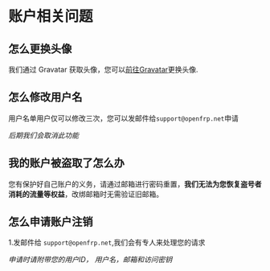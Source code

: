 # 账户相关问题

## 怎么更换头像 <a href="#zen-me-geng-huan-tou-xiang" id="zen-me-geng-huan-tou-xiang"></a>

我们通过 Gravatar 获取头像，您可以[前往Gravatar](https://www.gravatar.com/)更换头像.

## 怎么修改用户名 <a href="#zen-me-xiu-gai-yong-hu-ming" id="zen-me-xiu-gai-yong-hu-ming"></a>

用户名单用户仅可以修改三次，您可以发邮件给`support@openfrp.net`申请

_后期我们会取消此功能_

## 我的账户被盗取了怎么办 <a href="#wo-de-zhang-hu-bei-dao-qu-le-zen-me-ban" id="wo-de-zhang-hu-bei-dao-qu-le-zen-me-ban"></a>

您有保护好自己账户的义务，请通过邮箱进行密码重置，**我们无法为您恢复盗号者消耗的流量等权益**，改绑邮箱时无需验证旧邮箱。

## 怎么申请账户注销 <a href="#zen-me-shen-qing-zhang-hu-zhu-xiao" id="zen-me-shen-qing-zhang-hu-zhu-xiao"></a>

1.发邮件给 `support@openfrp.net`,我们会有专人来处理您的请求

_申请时请附带您的用户ID， 用户名，邮箱和访问密钥_
